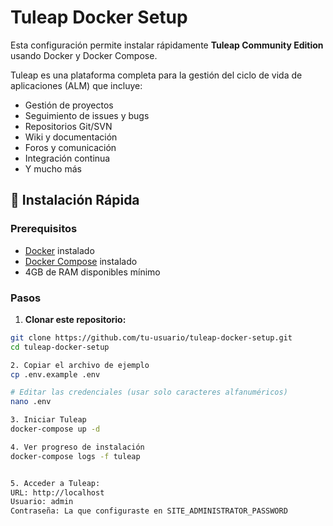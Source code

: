 # Tuleap Docker Setup

Esta configuración permite instalar rápidamente **Tuleap Community Edition** usando Docker y Docker Compose.

Tuleap es una plataforma completa para la gestión del ciclo de vida de aplicaciones (ALM) que incluye:
- Gestión de proyectos
- Seguimiento de issues y bugs  
- Repositorios Git/SVN
- Wiki y documentación
- Foros y comunicación
- Integración continua
- Y mucho más

## 🚀 Instalación Rápida

### Prerequisitos

- [Docker](https://docs.docker.com/get-docker/) instalado
- [Docker Compose](https://docs.docker.com/compose/install/) instalado
- 4GB de RAM disponibles mínimo

### Pasos

1. **Clonar este repositorio:**
```bash
git clone https://github.com/tu-usuario/tuleap-docker-setup.git
cd tuleap-docker-setup

2. Copiar el archivo de ejemplo
cp .env.example .env

# Editar las credenciales (usar solo caracteres alfanuméricos)
nano .env

3. Iniciar Tuleap
docker-compose up -d

4. Ver progreso de instalación
docker-compose logs -f tuleap


5. Acceder a Tuleap:
URL: http://localhost
Usuario: admin
Contraseña: La que configuraste en SITE_ADMINISTRATOR_PASSWORD
